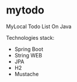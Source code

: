 # mytodo
MyLocal Todo List On Java

Technologies stack:
- Spring Boot
- String WEB
- JPA
- H2
- Mustache
